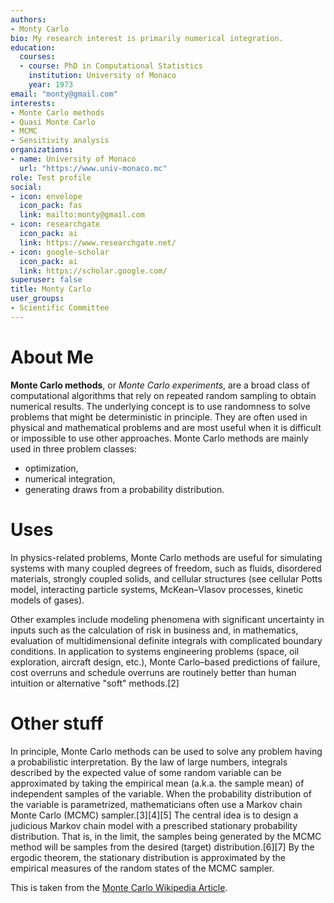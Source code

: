 ```yaml
---
authors:
- Monty Carlo
bio: My research interest is primarily numerical integration.
education:
  courses:
  - course: PhD in Computational Statistics
    institution: University of Monaco
    year: 1973  
email: "monty@gmail.com"
interests:
- Monte Carlo methods
- Quasi Monte Carlo
- MCMC
- Sensitivity analysis
organizations:
- name: University of Monaco
  url: "https://www.univ-monaco.mc"
role: Test profile
social:
- icon: envelope
  icon_pack: fas
  link: mailto:monty@gmail.com
- icon: researchgate
  icon_pack: ai
  link: https://www.researchgate.net/
- icon: google-scholar
  icon_pack: ai
  link: https://scholar.google.com/
superuser: false
title: Monty Carlo
user_groups:
- Scientific Committee
---
```


# About Me

**Monte Carlo methods**, or *Monte Carlo experiments*, are a broad class of computational algorithms that rely on repeated random sampling to obtain numerical results. The underlying concept is to use randomness to solve problems that might be deterministic in principle. They are often used in physical and mathematical problems and are most useful when it is difficult or impossible to use other approaches. Monte Carlo methods are mainly used in three problem classes: 

* optimization, 
* numerical integration,
* generating draws from a probability distribution.

# Uses

In physics-related problems, Monte Carlo methods are useful for simulating systems with many coupled degrees of freedom, such as fluids, disordered materials, strongly coupled solids, and cellular structures (see cellular Potts model, interacting particle systems, McKean–Vlasov processes, kinetic models of gases).

Other examples include modeling phenomena with significant uncertainty in inputs such as the calculation of risk in business and, in mathematics, evaluation of multidimensional definite integrals with complicated boundary conditions. In application to systems engineering problems (space, oil exploration, aircraft design, etc.), Monte Carlo–based predictions of failure, cost overruns and schedule overruns are routinely better than human intuition or alternative "soft" methods.[2]

# Other stuff

In principle, Monte Carlo methods can be used to solve any problem having a probabilistic interpretation. By the law of large numbers, integrals described by the expected value of some random variable can be approximated by taking the empirical mean (a.k.a. the sample mean) of independent samples of the variable. When the probability distribution of the variable is parametrized, mathematicians often use a Markov chain Monte Carlo (MCMC) sampler.[3][4][5] The central idea is to design a judicious Markov chain model with a prescribed stationary probability distribution. That is, in the limit, the samples being generated by the MCMC method will be samples from the desired (target) distribution.[6][7] By the ergodic theorem, the stationary distribution is approximated by the empirical measures of the random states of the MCMC sampler.

This is taken from the [Monte Carlo Wikipedia Article](https://en.wikipedia.org/wiki/Monte_Carlo_method).